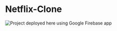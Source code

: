 # Netflix-Clone

![Project deployed here using Google Firebase app](https://netflix-clone-dd971.firebaseapp.com/?_gl=1*1bwra45*_ga*NTMzMTcyNTc1LjE2OTcxODY0ODY.*_ga_CW55HF8NVT*MTY5NzE4NjQ4Ni4xLjEuMTY5NzE4NjUzOC44LjAuMA..)
